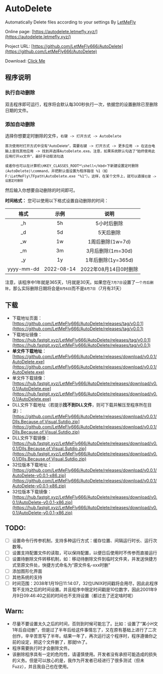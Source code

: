 # AutoDelete

Automatically Delete files according to your settings By [LetMeFly](https://letmefly.xyz)

Online page: [https://autodelete.letmefly.xyz/](https://autodelete.letmefly.xyz/)

Project URL: [https://github.com/LetMeFly666/AutoDelete](https://github.com/LetMeFly666/AutoDelete)

Download: [Click Me](#Download666)

## 程序说明

### 执行自动删除

双击程序即可运行，程序将会默认每300秒执行一次，依据您的设置删除已至删除日期的文件。

### 添加自动删除

选择你想要定时删除的文件，```右键 -> 打开方式 -> AutoDelete```

<small>首次使用时打开方式中没有“AutoDelete”，需要<kbd>右键 -> 打开方式 -> 更多应用 -> 在这台电脑上查找其他应用 -> 找到并选择AutoDelete.exe</kbd>。注意，如果系统默认勾选了“始终使用此应用打开xx文件”，最好手动取消勾选</small>

<small>或者你也可以在<kbd>计算机\HKEY_CLASSES_ROOT\*\shell\</kbd>下新建<kbd>设置定时删除(AutoDelete)\command</kbd>，并把默认值设置为<kbd>程序路径 %1</kbd>（如<kbd>F:\LetMeFly\TFpath\AutoDelete.exe "%1"</kbd>）。这样，在某个文件上，就可以直接```右键 -> 设置定时删除```</small>

然后输入你想要自动删除的时间即可。

**时间格式：** 您可以使用以下格式设置自动删除的时间：

|格式|示例|说明|
|:--:|:--:|:--:|
|_h|5h|5小时后删除|
|_d|5d|5天后删除|
|_w|1w|1周后删除(1w=7d)|
|_m|3m|3月后删除(1m=30d)|
|_y|1y|1年后删除(1y=365d)|
|yyyy-mm-dd|2022-08-14|2022年08月14日0时删除|

注意，该程序中1年就是365天，1月就是30天。如果您在```7月7日```设置了```一个月后删除```，那么实际删除日期将会是```8月6日```而不是```8月7日```（7月有31天）

## 下载

<a id="Download666"></a>

+ 下载地址页面：[https://github.com/LetMeFly666/AutoDelete/releases/tag/v0.0.1](https://github.com/LetMeFly666/AutoDelete/releases/tag/v0.0.1)
+ 下载地址镜像：[https://hub.fastgit.xyz/LetMeFly666/AutoDelete/releases/tag/v0.0.1](https://hub.fastgit.xyz/LetMeFly666/AutoDelete/releases/tag/v0.0.1)
+ **单文件下载地址**：[https://github.com/LetMeFly666/AutoDelete/releases/download/v0.0.1/AutoDelete.exe](https://github.com/LetMeFly666/AutoDelete/releases/download/v0.0.1/AutoDelete.exe)
+ 单文件下载镜像：[https://hub.fastgit.xyz/LetMeFly666/AutoDelete/releases/download/v0.0.1/AutoDelete.exe](https://hub.fastgit.xyz/LetMeFly666/AutoDelete/releases/download/v0.0.1/AutoDelete.exe)
+ DLL文件下载地址（若提示**找不到DLL文件**，则可下载并解压至程序所在目录）：[https://github.com/LetMeFly666/AutoDelete/releases/download/v0.0.1/Dlls.Because.of.Visual.Sutdio.zip](https://github.com/LetMeFly666/AutoDelete/releases/download/v0.0.1/Dlls.Because.of.Visual.Sutdio.zip)
+ DLL文件下载镜像：[https://hub.fastgit.xyz/LetMeFly666/AutoDelete/releases/download/v0.0.1/Dlls.Because.of.Visual.Sutdio.zip](https://hub.fastgit.xyz/LetMeFly666/AutoDelete/releases/download/v0.0.1/Dlls.Because.of.Visual.Sutdio.zip)
+ 32位版本下载地址：[https://github.com/LetMeFly666/AutoDelete/releases/download/v0.0.1/AutoDelete-v0.0.1-x86.zip](https://github.com/LetMeFly666/AutoDelete/releases/download/v0.0.1/AutoDelete-v0.0.1-x86.zip)
+ 32位版本下载镜像：[https://hub.fastgit.xyz/LetMeFly666/AutoDelete/releases/download/v0.0.1/AutoDelete-v0.0.1-x86.zip](https://hub.fastgit.xyz/LetMeFly666/AutoDelete/releases/download/v0.0.1/AutoDelete-v0.0.1-x86.zip)


## TODO:

+ [ ] 设置命令行传参机制，支持多种运行方式：缓存位置、间隔运行时长、运行次数等。
+ [ ] 设置支持配置文件的读取，可以保持配置，以便日后使用时不传参而直接运行
+ [ ] 设置待删除文件转移机制，如：移动待删除文件到临时文件夹，并发送快捷方式至原文件处，快捷方式命名为“原文件名-xxx时删”
+ [ ] 添加图形化界面
+ [ ] 其他系统的支持
+ [ ] 时间范围：2038年1月19日11:14:07，32位UNIX时间戳将会用尽，因此此程序暂不支持之后的时间设置。并且程序中限定时间戳是10位数字，因此2001年9月9日09:46:40之前的时间也不支持设置（都过去了还定啥时呢）

## Warn:

+ 尽量不要设置太久之后的时间，否则到时候可能忘了。比如：设置了“某小H文1年后自动删”，但是过了半年后给这件事情忘了，又在原有基础上进行了二次创作，辛辛苦苦写了半年。结果一年了，再次运行这个程序时，程序遵循你之前的设定，把这个文件删了，那就hh了。
+ 程序需要执行时才会删除文件。
+ 该删除程序具有一定的危险性，请谨慎使用。开发者没有承担可能造成的损失的义务。但是可以放心的是，我作为开发者已经进行了很多测试（但未Fuzz），并且我自己也在使用。
